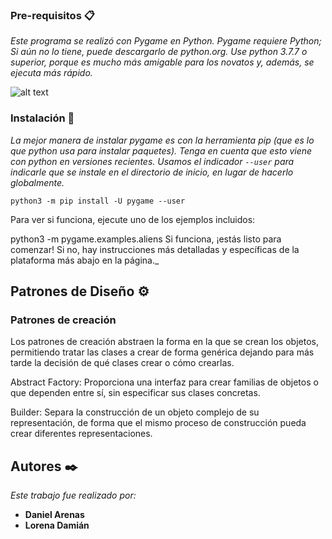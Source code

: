 ### Pre-requisitos 📋

_Este programa se realizó con Pygame en Python. Pygame requiere Python; Si aún no lo tiene, puede descargarlo de python.org. Use python 3.7.7 o superior, porque es mucho más amigable para los novatos y, además, se ejecuta más rápido._

![alt text](https://media.giphy.com/media/KAq5w47R9rmTuvWOWa/giphy.gif)

### Instalación 🔧

_La mejor manera de instalar pygame es con la herramienta pip (que es lo que python usa para instalar paquetes). Tenga en cuenta que esto viene con python en versiones recientes. Usamos el indicador ``` --user ``` para indicarle que se instale en el directorio de inicio, en lugar de hacerlo globalmente._

```
python3 -m pip install -U pygame --user
```
Para ver si funciona, ejecute uno de los ejemplos incluidos:

python3 -m pygame.examples.aliens
Si funciona, ¡estás listo para comenzar! Si no, hay instrucciones más detalladas y específicas de la plataforma más abajo en la página._

## Patrones de Diseño ⚙️

### Patrones de creación

Los patrones de creación abstraen la forma en la que se crean los objetos, permitiendo tratar las clases a crear de forma genérica dejando para más tarde la decisión de qué clases crear o cómo crearlas.

Abstract Factory: Proporciona una interfaz para crear familias de objetos o que dependen entre sí, sin especificar sus clases concretas.

Builder: Separa la construcción de un objeto complejo de su representación, de forma que el mismo proceso de construcción pueda crear diferentes representaciones.

## Autores ✒️

_Este trabajo fue realizado por:_

* **Daniel Arenas** 
* **Lorena Damián** 
